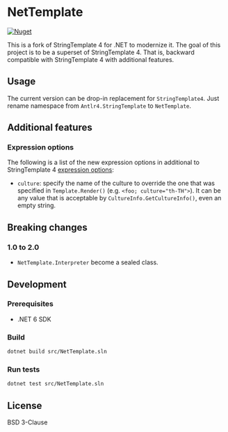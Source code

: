 # NetTemplate
[![Nuget](https://img.shields.io/nuget/v/NetTemplate)](https://www.nuget.org/packages/NetTemplate)

This is a fork of StringTemplate 4 for .NET to modernize it. The goal of this project is to be a superset of StringTemplate 4. That is, backward compatible with
StringTemplate 4 with additional features.

## Usage

The current version can be drop-in replacement for `StringTemplate4`. Just rename namespace from `Antlr4.StringTemplate` to `NetTemplate`.

## Additional features

### Expression options

The following is a list of the new expression options in additional to StringTemplate 4 [expression options](https://github.com/antlr/stringtemplate4/blob/master/doc/expr-options.md):

- `culture`: specify the name of the culture to override the one that was specified in `Template.Render()` (e.g. `<foo; culture="th-TH">`). It can be any value that is acceptable by `CultureInfo.GetCultureInfo()`, even an empty string.

## Breaking changes

### 1.0 to 2.0

- `NetTemplate.Interpreter` become a sealed class.

## Development

### Prerequisites

- .NET 6 SDK

### Build

```sh
dotnet build src/NetTemplate.sln
```

### Run tests

```sh
dotnet test src/NetTemplate.sln
```

## License

BSD 3-Clause
